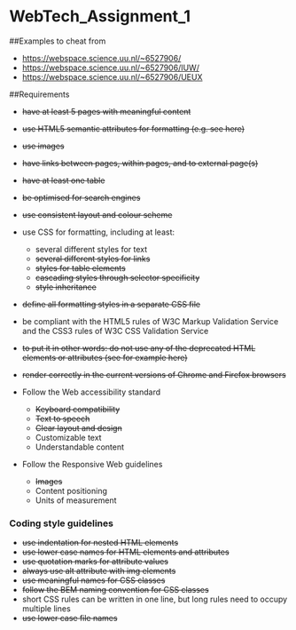 # WebTech_Assignment_1

##Examples to cheat from
- https://webspace.science.uu.nl/~6527906/
- https://webspace.science.uu.nl/~6527906/IUW/
- https://webspace.science.uu.nl/~6527906/UEUX

##Requirements
- ~~have at least 5 pages with meaningful content~~
- ~~use HTML5 semantic attributes for formatting (e.g. see here)~~
- ~~use images~~
- ~~have links between pages, within pages, and to external page(s)~~
- ~~have at least one table~~
- ~~be optimised for search engines~~
- ~~use consistent layout and colour scheme~~
- use CSS for formatting, including at least:
    - several different styles for text
    - ~~several different styles for links~~
    - ~~styles for table elements~~
    - ~~cascading styles through selector specificity~~
    - ~~style inheritance~~

- ~~define all formatting styles in a separate CSS file~~
- be compliant with the HTML5 rules of W3C Markup Validation Service and the CSS3 rules of W3C CSS Validation Service

- ~~to put it in other words: do not use any of the deprecated HTML elements or attributes (see for example here)~~
- ~~render correctly in the current versions of Chrome and Firefox browsers~~
- Follow the Web accessibility standard
    - ~~Keyboard compatibility~~
    - ~~Text to speech~~
    - ~~Clear layout and design~~
    - Customizable text
    - Understandable content

- Follow the Responsive Web guidelines
    - ~~Images~~
    - Content positioning
    - Units of measurement

### Coding style guidelines
- ~~use indentation for nested HTML elements~~
- ~~use lower case names for HTML elements and attributes~~
- ~~use quotation marks for attribute values~~
- ~~always use alt attribute with img elements~~
- ~~use meaningful names for CSS classes~~
- ~~follow the BEM naming convention for CSS classes~~
- short CSS rules can be written in one line, but long rules need to occupy multiple lines
- ~~use lower case file names~~